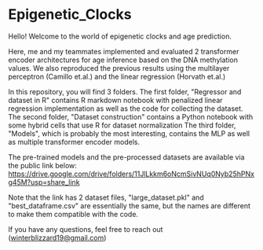 # Epigenetic_Clocks
Hello! Welcome to the world of epigenetic clocks and age prediction.

Here, me and my teammates implemented and evaluated 2 transformer encoder architectures for age inference based on the DNA methylation values. 
We also reproduced the previous results using the multilayer perceptron (Camillo et.al.) and the linear regression (Horvath et.al.)

In this repository, you will find 3 folders.
The first folder, "Regressor and dataset in R" contains R markdown notebook with penalized linear regression implementation as well as the code for collecting the dataset.
The second folder, "Dataset construction" contains a Python notebook with some hybrid cells that use R for dataset normalization
The third folder, "Models", which is probably the most interesting, contains the MLP as well as multiple transformer encoder models.

The pre-trained models and the pre-processed datasets are available via the public link below:
https://drive.google.com/drive/folders/11JlLkkm6oNcmSivNUq0Nyb25hPNxg45M?usp=share_link

Note that the link has 2 dataset files, "large_dataset.pkl" and "best_dataframe.csv" are essentially the same, but the names are different to make them compatible with the code.

If you have any questions, feel free to reach out (winterblizzard19@gmail.com)

